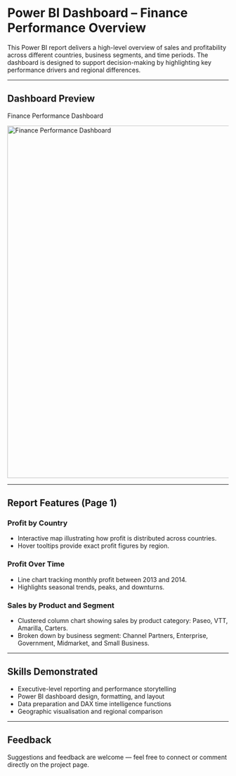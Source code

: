 # Power BI Dashboard – Finance Performance Overview

This Power BI report delivers a high-level overview of sales and profitability across different countries, business segments, and time periods. The dashboard is designed to support decision-making by highlighting key performance drivers and regional differences.

---

## Dashboard Preview
Finance Performance Dashboard  

<img src="https://github.com/user-attachments/assets/b8dd7c15-bd4b-40b0-9997-4ab846296750" alt="Finance Performance Dashboard" width="800"/>

---

## Report Features (Page 1)

### Profit by Country
- Interactive map illustrating how profit is distributed across countries.  
- Hover tooltips provide exact profit figures by region.  

### Profit Over Time
- Line chart tracking monthly profit between 2013 and 2014.  
- Highlights seasonal trends, peaks, and downturns.  

### Sales by Product and Segment
- Clustered column chart showing sales by product category: Paseo, VTT, Amarilla, Carters.  
- Broken down by business segment: Channel Partners, Enterprise, Government, Midmarket, and Small Business.  

---

## Skills Demonstrated
- Executive-level reporting and performance storytelling  
- Power BI dashboard design, formatting, and layout  
- Data preparation and DAX time intelligence functions  
- Geographic visualisation and regional comparison  

---

## Feedback
Suggestions and feedback are welcome — feel free to connect or comment directly on the project page.  
